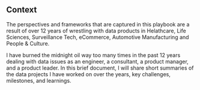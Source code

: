 ## Context
The perspectives and frameworks that are captured in this playbook are a result of over 12 years of wrestling with data products in Helathcare, Life Sciences, Surveillance Tech, eCommerce, Automotive Manufacturing and People & Culture.

I have burned the midnight oil way too many times in the past 12 years dealing with data issues as an engineer, a consultant, a product manager, and a product leader. In this brief document, I will share short summaries of the data projects I have worked on over the years, key challenges, milestones, and learnings.
